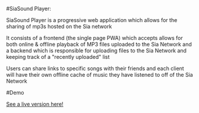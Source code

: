 #SiaSound Player:

SiaSound Player is a progressive web application which allows for the sharing of mp3s hosted on the Sia network

It consists of a frontend (the single page PWA) which accepts allows for both online & offline playback of MP3 files uploaded to the Sia Network and a backend which is responsible for uploading files to the Sia Network and keeping track of a "recently uploaded" list 

Users can share links to specific songs with their friends and each client will have their own offline cache of music they have listened to off of the Sia Network

#Demo

[See a live version here!](https://skydrain.net/PADHYuZX8mADWKPEoYX2fRbw4FLl6-H7SYBi0VuEY86iOQ?song=AACnIecGNJQXdxPSAY8M1eL-wvUL_US8uzUk2aql0V6Bhw)

